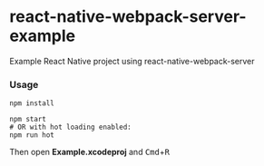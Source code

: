 # react-native-webpack-server-example
Example React Native project using react-native-webpack-server

### Usage

```shell
npm install

npm start
# OR with hot loading enabled:
npm run hot
```

Then open **Example.xcodeproj** and <kbd>Cmd</kbd>+<kbd>R</kbd>
